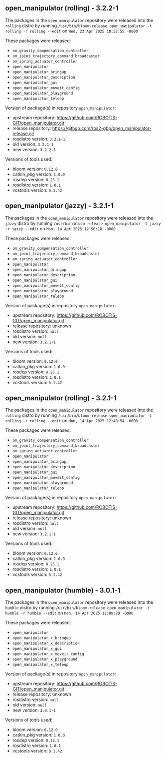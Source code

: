 ## open_manipulator (rolling) - 3.2.2-1

The packages in the `open_manipulator` repository were released into the `rolling` distro by running `/usr/bin/bloom-release open_manipulator -t rolling -r rolling --edit` on `Wed, 23 Apr 2025 10:52:55 -0000`

These packages were released:
- `om_gravity_compensation_controller`
- `om_joint_trajectory_command_broadcaster`
- `om_spring_actuator_controller`
- `open_manipulator`
- `open_manipulator_bringup`
- `open_manipulator_description`
- `open_manipulator_gui`
- `open_manipulator_moveit_config`
- `open_manipulator_playground`
- `open_manipulator_teleop`

Version of package(s) in repository `open_manipulator`:

- upstream repository: https://github.com/ROBOTIS-GIT/open_manipulator.git
- release repository: https://github.com/ros2-gbp/open_manipulator-release.git
- rosdistro version: `3.2.1-1`
- old version: `3.2.1-1`
- new version: `3.2.2-1`

Versions of tools used:

- bloom version: `0.12.0`
- catkin_pkg version: `1.0.0`
- rosdep version: `0.25.1`
- rosdistro version: `1.0.1`
- vcstools version: `0.1.42`


## open_manipulator (jazzy) - 3.2.1-1

The packages in the `open_manipulator` repository were released into the `jazzy` distro by running `/usr/bin/bloom-release open_manipulator -t jazzy -r jazzy --edit` on `Mon, 14 Apr 2025 12:50:18 -0000`

These packages were released:
- `om_gravity_compensation_controller`
- `om_joint_trajectory_command_broadcaster`
- `om_spring_actuator_controller`
- `open_manipulator`
- `open_manipulator_bringup`
- `open_manipulator_description`
- `open_manipulator_gui`
- `open_manipulator_moveit_config`
- `open_manipulator_playground`
- `open_manipulator_teleop`

Version of package(s) in repository `open_manipulator`:

- upstream repository: https://github.com/ROBOTIS-GIT/open_manipulator.git
- release repository: unknown
- rosdistro version: `null`
- old version: `null`
- new version: `3.2.1-1`

Versions of tools used:

- bloom version: `0.12.0`
- catkin_pkg version: `1.0.0`
- rosdep version: `0.25.1`
- rosdistro version: `1.0.1`
- vcstools version: `0.1.42`


## open_manipulator (rolling) - 3.2.1-1

The packages in the `open_manipulator` repository were released into the `rolling` distro by running `/usr/bin/bloom-release open_manipulator -t rolling -r rolling --edit` on `Mon, 14 Apr 2025 12:40:54 -0000`

These packages were released:
- `om_gravity_compensation_controller`
- `om_joint_trajectory_command_broadcaster`
- `om_spring_actuator_controller`
- `open_manipulator`
- `open_manipulator_bringup`
- `open_manipulator_description`
- `open_manipulator_gui`
- `open_manipulator_moveit_config`
- `open_manipulator_playground`
- `open_manipulator_teleop`

Version of package(s) in repository `open_manipulator`:

- upstream repository: https://github.com/ROBOTIS-GIT/open_manipulator.git
- release repository: unknown
- rosdistro version: `null`
- old version: `null`
- new version: `3.2.1-1`

Versions of tools used:

- bloom version: `0.12.0`
- catkin_pkg version: `1.0.0`
- rosdep version: `0.25.1`
- rosdistro version: `1.0.1`
- vcstools version: `0.1.42`


## open_manipulator (humble) - 3.0.1-1

The packages in the `open_manipulator` repository were released into the `humble` distro by running `/usr/bin/bloom-release open_manipulator -t humble -r humble --edit` on `Mon, 14 Apr 2025 12:08:29 -0000`

These packages were released:
- `open_manipulator`
- `open_manipulator_x_bringup`
- `open_manipulator_x_description`
- `open_manipulator_x_gui`
- `open_manipulator_x_moveit_config`
- `open_manipulator_x_playground`
- `open_manipulator_x_teleop`

Version of package(s) in repository `open_manipulator`:

- upstream repository: https://github.com/ROBOTIS-GIT/open_manipulator.git
- release repository: unknown
- rosdistro version: `null`
- old version: `null`
- new version: `3.0.1-1`

Versions of tools used:

- bloom version: `0.12.0`
- catkin_pkg version: `1.0.0`
- rosdep version: `0.25.1`
- rosdistro version: `1.0.1`
- vcstools version: `0.1.42`


